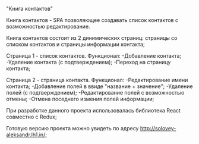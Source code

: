 "Книга контактов"

Книга контактов - SPA позволяющее создавать список контактов с возможностью редактирование. 

Книга контактов состоит из 2 динимических страниц: страницы со списком контактов и страницы информации контакта;

Страница 1 - список контактов.
Функционал:
  -Добавление контакта;
  -Удаление контакта (с подтверждением);
  -Переход на страницу контакта;

Страница 2 - страница контакта.
Функционал:
  -Редактирование имени контакта;
  -Добавление полей в ввиде "название + значение";
  -Удаление полей (с подтверждением);
  -Редактирование полей с возможностью отмены;
  -Отмена поседнего измения полей информации;

При разработке данного проекта использовалась библиотека React совместно с Redux;

Готовую версию проекта можно увидеть по адресу http://solovey-aleksandr.lh1.in/;
